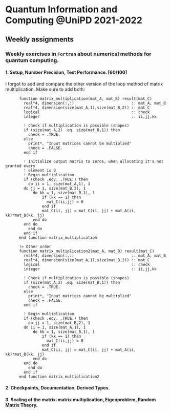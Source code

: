# Quantum Information and Computing @UniPD 2021-2022
## Weekly assignments

### Weekly exercises in `Fortran` about numerical methods for quantum computing.
#### 1. Setup, Number Precision, Test Performance. [60/100]

I forgot to add and compare the other version of the loop method of matrix multiplication. 
Make sure to add both:
         
```Fortran          
	  function matrix_multiplication(mat_A, mat_B) result(mat_C)
	    real*4, dimension(:,:)                         :: mat_A, mat_B
	    real*4, dimension(size(mat_A,1),size(mat_B,2)) :: mat_C
	    logical                                        :: check
	    integer                                        :: ii,jj,kk

	    ! Check if multiplication is possible (shapes)
	    if (size(mat_A,2) .eq. size(mat_B,1)) then
	      check = .TRUE.
	    else
	      print*, "Input matrices cannot be multiplied"
	      check = .FALSE.
	    end if

	    ! Initialize output matrix to zeros, when allocating it's not granted every
	    ! element is 0
	    ! Begin multiplication
	    if (check .eqv. .TRUE.) then
	      do ii = 1, size(mat_A,1), 1
		do jj = 1, size(mat_B,2), 1
		    do kk = 1, size(mat_B,1), 1
		        if (kk == 1) then
		          mat_C(ii,jj) = 0
		        end if
		        mat_C(ii, jj) = mat_C(ii, jj) + mat_A(ii, kk)*mat_B(kk, jj)
		    end do
		end do
	      end do
	    end if
	  end function matrix_multiplication

	  !> Other order
	  function matrix_multiplication2(mat_A, mat_B) result(mat_C)
	    real*4, dimension(:,:)                         :: mat_A, mat_B
	    real*4, dimension(size(mat_A,1),size(mat_B,2)) :: mat_C
	    logical                                        :: check
	    integer                                        :: ii,jj,kk

	    ! Check if multiplication is possible (shapes)
	    if (size(mat_A,2) .eq. size(mat_B,1)) then
	      check = .TRUE.
	    else
	      print*, "Input matrices cannot be multiplied"
	      check = .FALSE.
	    end if

	    ! Begin multiplication
	    if (check .eqv. .TRUE.) then
	      do jj = 1, size(mat_B,2), 1
		do ii = 1, size(mat_A,1), 1
		    do kk = 1, size(mat_B,1), 1
		        if (kk == 1) then
		          mat_C(ii,jj) = 0
		        end if
		        mat_C(ii, jj) = mat_C(ii, jj) + mat_A(ii, kk)*mat_B(kk, jj)
		    end do
		end do
	      end do
	    end if
	  end function matrix_multiplication2
```
         
#### 2. Checkpoints, Documentation, Derived Types.
#### 3. Scaling of the matrix-matrix multiplication, Eigenproblem, Random Matrix Theory.
